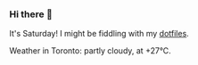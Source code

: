 ### Hi there :wave:

It's Saturday! I might be fiddling with my [dotfiles](https://github.com/bewuethr/dotfiles).

Weather in Toronto: partly cloudy, at +27°C.
